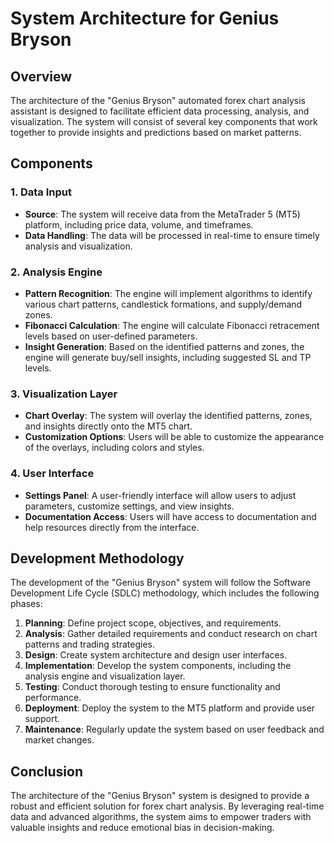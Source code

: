 # System Architecture for Genius Bryson

## Overview
The architecture of the "Genius Bryson" automated forex chart analysis assistant is designed to facilitate efficient data processing, analysis, and visualization. The system will consist of several key components that work together to provide insights and predictions based on market patterns.

## Components

### 1. Data Input
- **Source**: The system will receive data from the MetaTrader 5 (MT5) platform, including price data, volume, and timeframes.
- **Data Handling**: The data will be processed in real-time to ensure timely analysis and visualization.

### 2. Analysis Engine
- **Pattern Recognition**: The engine will implement algorithms to identify various chart patterns, candlestick formations, and supply/demand zones.
- **Fibonacci Calculation**: The engine will calculate Fibonacci retracement levels based on user-defined parameters.
- **Insight Generation**: Based on the identified patterns and zones, the engine will generate buy/sell insights, including suggested SL and TP levels.

### 3. Visualization Layer
- **Chart Overlay**: The system will overlay the identified patterns, zones, and insights directly onto the MT5 chart.
- **Customization Options**: Users will be able to customize the appearance of the overlays, including colors and styles.

### 4. User Interface
- **Settings Panel**: A user-friendly interface will allow users to adjust parameters, customize settings, and view insights.
- **Documentation Access**: Users will have access to documentation and help resources directly from the interface.

## Development Methodology
The development of the "Genius Bryson" system will follow the Software Development Life Cycle (SDLC) methodology, which includes the following phases:

1. **Planning**: Define project scope, objectives, and requirements.
2. **Analysis**: Gather detailed requirements and conduct research on chart patterns and trading strategies.
3. **Design**: Create system architecture and design user interfaces.
4. **Implementation**: Develop the system components, including the analysis engine and visualization layer.
5. **Testing**: Conduct thorough testing to ensure functionality and performance.
6. **Deployment**: Deploy the system to the MT5 platform and provide user support.
7. **Maintenance**: Regularly update the system based on user feedback and market changes.

## Conclusion
The architecture of the "Genius Bryson" system is designed to provide a robust and efficient solution for forex chart analysis. By leveraging real-time data and advanced algorithms, the system aims to empower traders with valuable insights and reduce emotional bias in decision-making.
